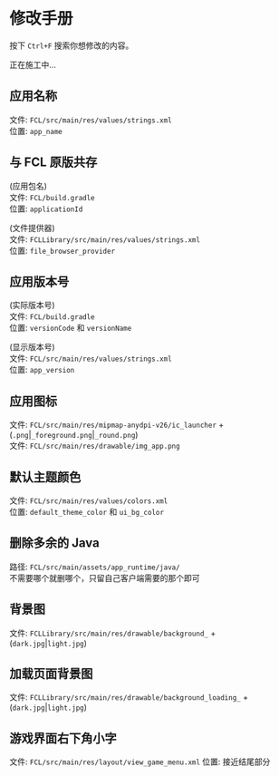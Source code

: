 # 修改手册

按下 `Ctrl+F` 搜索你想修改的内容。

正在施工中...

## 应用名称

文件: `FCL/src/main/res/values/strings.xml`  
位置: `app_name`

## 与 FCL 原版共存

(应用包名)  
文件: `FCL/build.gradle`  
位置: `applicationId`

(文件提供器)  
文件: `FCLLibrary/src/main/res/values/strings.xml`  
位置: `file_browser_provider`

## 应用版本号

(实际版本号)  
文件: `FCL/build.gradle`  
位置: `versionCode` 和 `versionName`

(显示版本号)  
文件: `FCL/src/main/res/values/strings.xml`  
位置: `app_version`

## 应用图标

文件: `FCL/src/main/res/mipmap-anydpi-v26/ic_launcher` + (`.png`|`_foreground.png`|`_round.png`)  
文件: `FCL/src/main/res/drawable/img_app.png`

## 默认主题颜色

文件: `FCL/src/main/res/values/colors.xml`  
位置: `default_theme_color` 和 `ui_bg_color`

## 删除多余的 Java

路径: `FCL/src/main/assets/app_runtime/java/`  
不需要哪个就删哪个，只留自己客户端需要的那个即可

## 背景图

文件: `FCLLibrary/src/main/res/drawable/background_` + (`dark.jpg`|`light.jpg`)

## 加载页面背景图

文件: `FCLLibrary/src/main/res/drawable/background_loading_` + (`dark.jpg`|`light.jpg`)

## 游戏界面右下角小字

文件: `FCL/src/main/res/layout/view_game_menu.xml`
位置: 接近结尾部分
